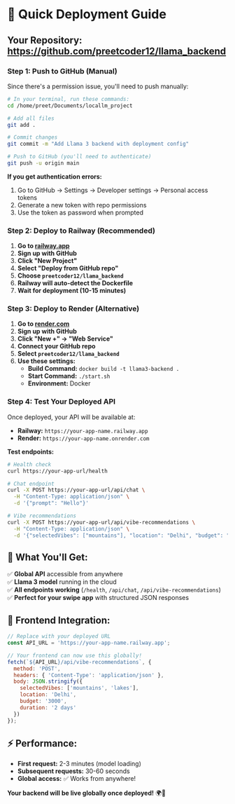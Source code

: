 # 🚀 Quick Deployment Guide

## Your Repository: https://github.com/preetcoder12/llama_backend

### **Step 1: Push to GitHub (Manual)**

Since there's a permission issue, you'll need to push manually:

```bash
# In your terminal, run these commands:
cd /home/preet/Documents/locallm_project

# Add all files
git add .

# Commit changes
git commit -m "Add Llama 3 backend with deployment config"

# Push to GitHub (you'll need to authenticate)
git push -u origin main
```

**If you get authentication errors:**
1. Go to GitHub → Settings → Developer settings → Personal access tokens
2. Generate a new token with repo permissions
3. Use the token as password when prompted

### **Step 2: Deploy to Railway (Recommended)**

1. **Go to [railway.app](https://railway.app)**
2. **Sign up with GitHub**
3. **Click "New Project"**
4. **Select "Deploy from GitHub repo"**
5. **Choose `preetcoder12/llama_backend`**
6. **Railway will auto-detect the Dockerfile**
7. **Wait for deployment (10-15 minutes)**

### **Step 3: Deploy to Render (Alternative)**

1. **Go to [render.com](https://render.com)**
2. **Sign up with GitHub**
3. **Click "New +" → "Web Service"**
4. **Connect your GitHub repo**
5. **Select `preetcoder12/llama_backend`**
6. **Use these settings:**
   - **Build Command:** `docker build -t llama3-backend .`
   - **Start Command:** `./start.sh`
   - **Environment:** Docker

### **Step 4: Test Your Deployed API**

Once deployed, your API will be available at:
- **Railway:** `https://your-app-name.railway.app`
- **Render:** `https://your-app-name.onrender.com`

**Test endpoints:**
```bash
# Health check
curl https://your-app-url/health

# Chat endpoint
curl -X POST https://your-app-url/api/chat \
  -H "Content-Type: application/json" \
  -d '{"prompt": "Hello"}'

# Vibe recommendations
curl -X POST https://your-app-url/api/vibe-recommendations \
  -H "Content-Type: application/json" \
  -d '{"selectedVibes": ["mountains"], "location": "Delhi", "budget": "2000", "duration": "1 day"}'
```

## 🎯 **What You'll Get:**

✅ **Global API** accessible from anywhere  
✅ **Llama 3 model** running in the cloud  
✅ **All endpoints working** (`/health`, `/api/chat`, `/api/vibe-recommendations`)  
✅ **Perfect for your swipe app** with structured JSON responses  

## 📱 **Frontend Integration:**

```javascript
// Replace with your deployed URL
const API_URL = 'https://your-app-name.railway.app';

// Your frontend can now use this globally!
fetch(`${API_URL}/api/vibe-recommendations`, {
  method: 'POST',
  headers: { 'Content-Type': 'application/json' },
  body: JSON.stringify({
    selectedVibes: ['mountains', 'lakes'],
    location: 'Delhi',
    budget: '3000',
    duration: '2 days'
  })
});
```

## ⚡ **Performance:**
- **First request:** 2-3 minutes (model loading)
- **Subsequent requests:** 30-60 seconds
- **Global access:** ✅ Works from anywhere!

**Your backend will be live globally once deployed!** 🌍🚀
